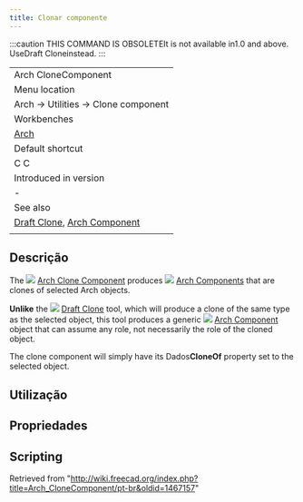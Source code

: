 ```yaml
---
title: Clonar componente
---
```

:::caution
THIS COMMAND IS OBSOLETEIt is not available in1.0 and above. UseDraft Cloneinstead.
:::

|  |
| --- |
| Arch CloneComponent |
| Menu location |
| Arch → Utilities → Clone component‎‏‎ |
| Workbenches |
| [Arch](/Arch_Workbench "Arch Workbench") |
| Default shortcut |
| C C‏‎ |
| Introduced in version |
| - |
| See also |
| [Draft Clone](/Draft_Clone "Draft Clone"), [Arch Component](/Arch_Component "Arch Component") |
|  |

## Descrição

The ![](/images/Arch_CloneComponent.svg) [Arch Clone Component](/Arch_CloneComponent "Arch CloneComponent") produces ![](/images/Arch_Component.svg) [Arch Components](/Arch_Component "Arch Component") that are clones of selected Arch objects.

**Unlike** the ![](/images/Draft_Clone.svg) [Draft Clone](/Draft_Clone "Draft Clone") tool, which will produce a clone of the same type as the selected object, this tool produces a generic ![](/images/Arch_Component.svg) [Arch Component](/Arch_Component "Arch Component") object that can assume any role, not necessarily the role of the cloned object.

The clone component will simply have its Dados**CloneOf** property set to the selected object.

## Utilização

## Propriedades

## Scripting

Retrieved from "<http://wiki.freecad.org/index.php?title=Arch_CloneComponent/pt-br&oldid=1467157>"